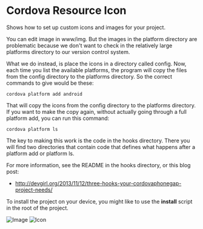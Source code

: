 # Cordova Resource Icon

Shows how to set up custom icons and images for your project.

You can edit image in www/img. But the images in the platform directory
are problematic because we don't want to check in the relatively large
platforms directory to our version control system.

What we do instead, is place the icons in a directory called config. Now,
each time you list the available platforms, the program will copy the 
files from the config directory to the platforms directory. So the correct
commands to give would be these:

	cordova platform add android
	
That will copy the icons from the config directory to the platforms
directory. If you want to make the copy again, without actually going
through a full platform add, you can run this command:
	
	cordova platform ls
	
The key to making this work is the code in the hooks directory. There
you will find two directories that contain code that defines what
happens after a platform add or platform ls. 

For more information, see the README in the hooks directory, or this
blog post:

- <http://devgirl.org/2013/11/12/three-hooks-your-cordovaphonegap-project-needs/>
	
To install the project on your device, you might like to use the 
**install** script in the root of the project.

![Image](https://drive.google.com/uc?export=view&id=0B25UTAlOfPRGWEpYazZTdkJMUE0)
![Icon](https://drive.google.com/uc?export=view&id=0B25UTAlOfPRGemRlOVB4SnBnRHc)
